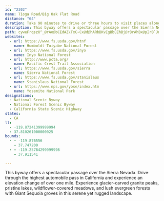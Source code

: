 ```yaml
---
id: "2302"
name: Tioga Road/Big Oak Flat Road
distance: "64"
duration: Take 90 minutes to drive or three hours to visit places along the way.
description: This byway offers a spectacular passage over the Sierra Nevada. Drive through the highest automobile pass in California and experience an elevation change of over one mile. Experience glacier-carved granite peaks, pristine lakes, wildflower-covered meadows, and lush evergreen forests with Giant Sequoia groves in this serene yet rugged landscape.
path: cyweFrqszU^_@rAo@bCEdAZ\TxC~Cx@d@hARbBKvEgBbCEhBj@rBrAhBx@pIrB`JnDhCh@h@DrBIbAUhGyCn@OpBGbE^rC_@j@SlAeAbBeC~@aA|Am@~A?hBr@b@d@h@~@ZlAHl@BpDJrAp@tBdApAr@`@nALhAI~@_@nFmEtCmCzBkCdLuN|@_BtAaEx@yAn@e@`FkBnAiAhAmBnAqEr@yAX[h@_@jAe@dG_AhAe@d@g@l@cATy@bB}Lt@sB~@_AjAa@nAKbGz@xCLxMAfGMh@Ot@a@jLuIn@q@dAoB`@}B@{Bc@aFF}A^{Aj@gA~@y@`A_@rCc@dAm@h@q@Zu@`@gBDeBO}A]aA{AaD_@eCG_BjGsr@?q@Aa@Cy@IcBAmAD}@JaAFYr@kCTu@VoALu@LoADiA@sB?S@yEBu@Da@DSF]Lc@Zi@LSPSd@a@TMv@_@zC}@jAc@j@U\Sd@YZ_@P[BIPa@R}@\mBVcB@E^kCbAeGJk@X_AP[Za@jA}@|E}C|A{@pBoAnAg@r@IbBI`B?`DBh@Il@Sh@Sd@a@f@s@h@mBTcCJiDEu@MaAw@}A]_@a@a@c@QSMc@GgAKs@Eq@I]K{@[gAs@YYe@i@eBuCmB_D[aACQIo@A_@?[@]Hy@H]BOLa@N]P[`@g@PQPKVOp@Uh@IhAOt@Mn@SXW^e@Xa@FMJa@H[F[DW@S@]?U?OEk@SqAc@_CKc@GgAAc@B_ABSLk@Rm@b@s@x@aA\[d@e@nCgC|AwAb@k@nA}AVUZSLGnBk@FAtCy@fBk@j@[VS`@e@Ve@Rg@Lc@h@kDx@kFHy@Bg@@g@Aa@Iq@W}@]}@k@y@UQm@[]K]G]Aa@@e@Dw@X}Az@g@Rg@Fu@DYCi@Ka@Ma@Ya@Y[a@Yg@O]Qq@Io@Cq@Ae@DiB@qBCaBYkAoBgEW_BaC^Y^gF|O_AvBmDnFyAfAcCpAmAx@eErF{A`@]?y@g@qBeCeBmCeDaHk@uBI}@E{BLeAZkAx@wAf@i@~@mA`@m@`@o@Xs@Lo@FYFiACkA@_@?U@{@F_EDk@F]@QFWBGJ]b@m@^W|C_An@e@n@s@t@yArAsC\sAD{A[_BgAyAoE}Cg@o@Kk@C{A^eBn@mA`EgFZeARsBEqAMaAoCqHoAiG_AsDuC{GOkAB_AZkAv@{@vH}Bv@a@XSVSb@i@^o@j@{A`AgEx@cC^oATiAV_BFy@Ds@?[Ak@Ee@Qy@Q[KW[a@_FqEi@k@cA_Ao@_@YOa@KYC]?[@i@Ng@ZiA|@}@|@{AhBy@lA]p@a@z@Sr@Qr@QhBOpAYfAM\Sb@c@j@aAr@k@TUHg@Hw@?q@CmBSuD[uBSkAOa@MuAk@wDmCiDaDwGwHwBuDy@_DQmBGyABeC~@cTEyAo@yCmB{BiDsAs@m@y@_A_A_C}B_Js@cBuAkCgFmGe@{AGy@FwBTaC?aAMeBKeAUgAw@sBe@_AcDmEsEgI}AkAoAg@oAYwFo@oAa@mCyAmBkBiBuCs@gBiByGcEaM_CuGsAyCkDmDiBkA_DyDwGeLcBqDm@_DUiCe@_K?mBD{ARkBdBmHNqCAcES_Cc@kB_BoFo@_AgAy@u@c@oAq@kBy@qUyKsBy@}GmBwBsAoBqBmCqB_C{@qBe@sEYkC_@sDy@}LyEsGsBgHaDaSoKe@Km@M{AEmAZoAXe@Dq@Gu@ScA}@W[YSaFi@_BGcC?mBf@uBhAgFfFy@Xy@Cm@Mq@_@g@g@c@_AWsAGy@L_EAs@Ck@Qm@}@gFa@_DaAkP]}B[kAcAuBiByBkHaHyAeAiE_BsCg@gBEmUxAiBEiAWiAu@eAmCcAaI_A_Do@sAoBsDaCsDqGoLoAmCcEsGeBkBoBuAqAkAmAaBe@eAgBiKkA}DmCcEyBqCmDmDgB_CcEiHmKaQiOiYgGcKm@_B{BsEg@mBK_BEaEHiSEgCo@yDkFiOOqAC_BDmB`@aC`@kAbCoDx@kBt@gC\kB^{C?eAOyCoA{Ji@_BmBkDgCcB_E_Bu@g@}CiEcBmB}FiFwFuGiBkDq@eBg@oDCwB\eEt@{Eh@_CnBiGnAkCbIiNhFuJ|AuD|CeJ~D}MbC_Jn@uCfEo[ZsDBgBIuHcA_GkAmDsAaCy@_CIaCPkA|B{G|DeK\aCCaBUyAsCkIw@aD[aC_@kFCyAHuAh@yBb@}@tDmFl@uAn@mCRqBDgBKyBY{BiAeFIy@@sA\aCb@_Ax@cAfH{EnAs@^KjCGjDr@r@DtCSvBs@tE_DdBs@nGKr@MlBqBXm@N{BEkAmAmIe@gAmAeAoF_BwAWiAAmDJ}BEyB]}@UeEkBe@[cBoB}B{D}B{Hy@sAyCgDiAgBcBqF}B{EiByBiF{EaA_Ba@_BSgCByBl@mHx@eFdAcDjAkB~@_AjCyAlCw@nAGj@DvB^bEjBdIfCdH~@dB`@jCrAlM`IrFpD~DtCjDdBnB^xCZ~BA|BWvCMxADxDp@|@XpAj@hRtMlB`A`Bf@xBNhBKvCsAbDwC`@S`AQz@AhBd@xCxBbA`@^FrAGjAg@p@m@t@iBn@_Cb@{@bBuB~CwAfAKbCP`AV|BfBvE`Hn@l@x@\xA@`B_@dAs@`AsA\_AJw@FsAGuAO_AuAgEU_B?g@NyBt@kCl@y@b@]hD{A|FyCfF{DbD_E|D_HxBwFhAmEh@kCrAoJtDwc@vAqQHsBQyEkAaIIeBBmAUsDm@{CiB}FOmDHgBPk@rAeIDkAE}BaE_XEgB{@iM}AyGqAyD{AyCmKwOy@yAo@eCSsAc@iJk@}CwQcm@{AwEkBcEsGqIUo@MgAAkAN_BbBeE`@sBFmCMyXHk@h@gBdAeBlBsAhAWlBGrARz@\l@`@xF`H^Vv@L~AE|@e@`@[l@_AZwA?mBUsAcDgHi@qBiA{GmAoEk@wAoBmDmByBiNcNi@mAKgA?w@TwAl@sAt@u@^Qr@MrDPx@IlA_@n@g@dAgBr@kCn@mBxC{Eb@_BXkBH_Bs@uSDuBRgAd@y@fAeAdBgAj@q@P[J]FWDc@BgAAa@E[Ou@]{@qAmAsAg@wJgFeJkD}ByAwIgJcD{ByB_AqCg@wMqAgBk@cCkBsAuBk@_Bs@iD}EiYi@mCg@qAkAsAWU[QgMmFsE]]KuCiBeFsBsAeAa@k@aCaGeCoEi@cC?aAH_@~AuEh@yCBs@@iACaAIy@a@sBcCyEkBgFaCmF_BmCgIgLkEoFcCqC}FyFoDuCaFmDiDmBgGgCaH_CyCsA}AeAmDeD}CcEkAqAmCwBeLgIwF}CkNyFwE_CgLiIoIgHkBqA_E{DwAgAaDoBsHsCcBg@oDoCkB_By@m@aB{A_@UaAe@m@a@yDyByLkGq@a@i@c@_@a@m@q@g@u@wAsCu@qCi@iD}@ySi@{C_@gAo@kA_EaDsAwAgAaCa@gBI_CB{BnBgLXsEIaHmA}S[qCSy@u@eBgBaCyA_AyFkC}BaCmGsJm@{AUuB@cBlAgIr@uDxA{ChDkDrC_AfEm@hAk@bAmArAgCpNgf@lAwEj@sCh@}FB}A?kDmA_[CiGJeBZoEZoB\iBTaAJe@vB_Jt@gEb@mGNyHKyF}Au_@i@eFm@sDkAyEcBoEcCmEuKoOu@}Ao@iCIy@o@ia@_AiN}@sJiAwF}AsFwG{Qa@kBI_AIcHRoPd@{GBmOGm@a@_DmBsHi@gAcCmCy@mBUsADeBNwAnBgFv@wCj@eD|B}WRkDBuFWyDiAiJc@eH?qJLqBnAgJzGk\^qCTsCDiDA_De@gMCsB^cKTyBbDoPh@gGH{IOkGMcB_BePs@}EuCkKO{CFgCGmCSmAW}@Qc@a@k@WWo@c@{I}EeDsCkG{F}IwIY]{CcEW_@cF}HcCmEeCoEk@aAaDqFiA{BqAcCg@aAoA_C_B_D_@m@m@s@g@e@m@e@q@]k@M}DWuCMgJ_@iCB{BNyHn@gER}AFiGCuHQy@OwJeBqHyBuIoCq@QuAM{BM}B?
websites:
  - url: https://www.fs.usda.gov/htnf
    name: Humboldt-Toiyabe National Forest
  - url: https://www.fs.usda.gov/inyo
    name: Inyo National Forest
  - url: http://www.pcta.org/
    name: Pacific Crest Trail Association
  - url: https://www.fs.usda.gov/sierra
    name: Sierra National Forest
  - url: https://www.fs.usda.gov/stanislaus
    name: Stanislaus National Forest
  - url: https://www.nps.gov/yose/index.htm
    name: Yosemite National Park
designations:
  - National Scenic Byway
  - National Forest Scenic Byway
  - California State Scenic Highway
states:
  - CA
ll:
  - -119.87241399999994
  - 37.810261000000025
bounds:
  - - -119.876556
    - 37.747209
  - - -119.25784299999998
    - 37.911541

---
```


This byway offers a spectacular passage over the Sierra Nevada. Drive through the highest automobile pass in California and experience an elevation change of over one mile. Experience glacier-carved granite peaks, pristine lakes, wildflower-covered meadows, and lush evergreen forests with Giant Sequoia groves in this serene yet rugged landscape.
